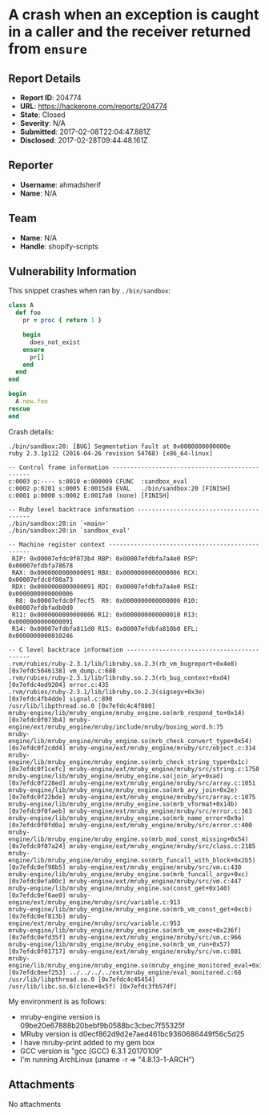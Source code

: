 # A crash when an exception is caught in a caller and the receiver returned from `ensure`

## Report Details
- **Report ID**: 204774
- **URL**: https://hackerone.com/reports/204774
- **State**: Closed
- **Severity**: N/A
- **Submitted**: 2017-02-08T22:04:47.881Z
- **Disclosed**: 2017-02-28T09:44:48.161Z

## Reporter
- **Username**: ahmadsherif
- **Name**: N/A

## Team
- **Name**: N/A
- **Handle**: shopify-scripts

## Vulnerability Information
This snippet crashes when ran by `./bin/sandbox`:
```ruby
class A
  def foo
    pr = proc { return 1 }

    begin
      does_not_exist
    ensure
      pr[]
    end
  end
end

begin
  A.new.foo
rescue
end
```

Crash details:
```
./bin/sandbox:20: [BUG] Segmentation fault at 0x0000000000000e
ruby 2.3.1p112 (2016-04-26 revision 54768) [x86_64-linux]

-- Control frame information -----------------------------------------------
c:0003 p:---- s:0010 e:000009 CFUNC  :sandbox_eval
c:0002 p:0201 s:0005 E:0015d8 EVAL   ./bin/sandbox:20 [FINISH]
c:0001 p:0000 s:0002 E:0017a0 (none) [FINISH]

-- Ruby level backtrace information ----------------------------------------
./bin/sandbox:20:in `<main>'
./bin/sandbox:20:in `sandbox_eval'

-- Machine register context ------------------------------------------------
 RIP: 0x00007efdc0f073b4 RBP: 0x00007efdbfa7a4e0 RSP: 0x00007efdbfa78678
 RAX: 0x0000000000000091 RBX: 0x0000000000000006 RCX: 0x00007efdc0f80a73
 RDX: 0x0000000000000091 RDI: 0x00007efdbfa7a4e0 RSI: 0x0000000000000006
  R8: 0x00007efdc0f7ecf5  R9: 0x0000000000000000 R10: 0x00007efdbfadb0d0
 R11: 0x0000000000000006 R12: 0x0000000000000010 R13: 0x0000000000000091
 R14: 0x00007efdbfa811d0 R15: 0x00007efdbfa810b0 EFL: 0x0000000000010246

-- C level backtrace information -------------------------------------------
.rvm/rubies/ruby-2.3.1/lib/libruby.so.2.3(rb_vm_bugreport+0x4e8) [0x7efdc5046138] vm_dump.c:688
.rvm/rubies/ruby-2.3.1/lib/libruby.so.2.3(rb_bug_context+0xd4) [0x7efdc4ed9204] error.c:435
.rvm/rubies/ruby-2.3.1/lib/libruby.so.2.3(sigsegv+0x3e) [0x7efdc4fb4dde] signal.c:890
/usr/lib/libpthread.so.0 [0x7efdc4c4f080]
mruby-engine/lib/mruby_engine/mruby_engine.so(mrb_respond_to+0x14) [0x7efdc0f073b4] mruby-engine/ext/mruby_engine/mruby/include/mruby/boxing_word.h:75
mruby-engine/lib/mruby_engine/mruby_engine.so(mrb_check_convert_type+0x54) [0x7efdc0f2cdd4] mruby-engine/ext/mruby_engine/mruby/src/object.c:314
mruby-engine/lib/mruby_engine/mruby_engine.so(mrb_check_string_type+0x1c) [0x7efdc0f1cefc] mruby-engine/ext/mruby_engine/mruby/src/string.c:1750
mruby-engine/lib/mruby_engine/mruby_engine.so(join_ary+0xad) [0x7efdc0f228ed] mruby-engine/ext/mruby_engine/mruby/src/array.c:1051
mruby-engine/lib/mruby_engine/mruby_engine.so(mrb_ary_join+0x2e) [0x7efdc0f22bde] mruby-engine/ext/mruby_engine/mruby/src/array.c:1075
mruby-engine/lib/mruby_engine/mruby_engine.so(mrb_vformat+0x14b) [0x7efdc0f0faeb] mruby-engine/ext/mruby_engine/mruby/src/error.c:363
mruby-engine/lib/mruby_engine/mruby_engine.so(mrb_name_error+0x9a) [0x7efdc0f0fd0a] mruby-engine/ext/mruby_engine/mruby/src/error.c:400
mruby-engine/lib/mruby_engine/mruby_engine.so(mrb_mod_const_missing+0x54) [0x7efdc0f07a24] mruby-engine/ext/mruby_engine/mruby/src/class.c:2185
mruby-engine/lib/mruby_engine/mruby_engine.so(mrb_funcall_with_block+0x2b5) [0x7efdc0ef98b5] mruby-engine/ext/mruby_engine/mruby/src/vm.c:430
mruby-engine/lib/mruby_engine/mruby_engine.so(mrb_funcall_argv+0xc) [0x7efdc0efa00c] mruby-engine/ext/mruby_engine/mruby/src/vm.c:447
mruby-engine/lib/mruby_engine/mruby_engine.so(const_get+0x140) [0x7efdc0ef6ae0] mruby-engine/ext/mruby_engine/mruby/src/variable.c:913
mruby-engine/lib/mruby_engine/mruby_engine.so(mrb_vm_const_get+0xcb) [0x7efdc0ef813b] mruby-engine/ext/mruby_engine/mruby/src/variable.c:953
mruby-engine/lib/mruby_engine/mruby_engine.so(mrb_vm_exec+0x236f) [0x7efdc0efd35f] mruby-engine/ext/mruby_engine/mruby/src/vm.c:966
mruby-engine/lib/mruby_engine/mruby_engine.so(mrb_vm_run+0x57) [0x7efdc0f01717] mruby-engine/ext/mruby_engine/mruby/src/vm.c:801
mruby-engine/lib/mruby_engine/mruby_engine.so(mruby_engine_monitored_eval+0x103) [0x7efdc0eef253] ../../../../ext/mruby_engine/eval_monitored.c:68
/usr/lib/libpthread.so.0 [0x7efdc4c45454]
/usr/lib/libc.so.6(clone+0x5f) [0x7efdc3fb57df]
```

My environment is as follows:
* mruby-engine version is 09be20e67888b20bebf9b0588bc3cbec7f55325f
* MRuby version is d0ecf862d9d2e7aed461bc9360686449f56c5d25
* I have mruby-print added to my gem box
* GCC version is "gcc (GCC) 6.3.1 20170109"
* I'm running ArchLinux (uname -r => "4.8.13-1-ARCH")

## Attachments
No attachments
